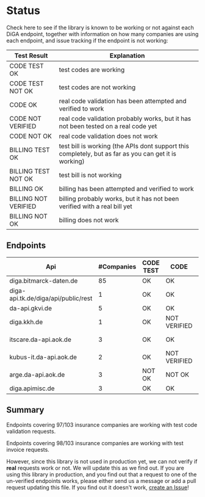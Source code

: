 # Status

Check here to see if the library is known to be working or not against each DiGA endpoint,
together with information on how many companies are using each endpoint, and issue tracking if the endpoint is not working:

| Test Result          | Explanation                                                                                           |
| -------------------- | ----------------------------------------------------------------------------------------------------- |
| CODE TEST OK         | test codes are working                                                                                |
| CODE TEST NOT OK     | test codes are not working                                                                            |
| CODE OK              | real code validation has been attempted and verified to work                                          |
| CODE NOT VERIFIED    | real code validation probably works, but it has not been tested on a real code yet                    |
| CODE NOT OK          | real code validation does not work                                                                    |
| BILLING TEST OK      | test bill is working (the APIs dont support this completely, but as far as you can get it is working) |
| BILLING TEST NOT OK  | test bill is not working                                                                              |
| BILLING OK           | billing has been attempted and verified to work                                                       |
| BILLING NOT VERIFIED | billing probably works, but it has not been verified with a real bill yet                             |
| BILLING NOT OK       | billing does not work                                                                                 |

## Endpoints

| Api                                 | #Companies | CODE TEST | CODE         | BILLING TEST | BILLING      |
| ----------------------------------- | ---------- | --------- | ------------ | ------------ | ------------ |
| diga.bitmarck-daten.de              | 85         | OK        | OK           | OK           | OK           |
| diga-api.tk.de/diga/api/public/rest | 1          | OK        | OK           | OK           | OK           |
| da-api.gkvi.de                      | 5          | OK        | OK           | OK           | OK           |
| diga.kkh.de                         | 1          | OK        | NOT VERIFIED |              |              |
| itscare.da-api.aok.de               | 3          | OK        | OK           | OK           | NOT VERIFIED |
| kubus-it.da-api.aok.de              | 2          | OK        | NOT VERIFIED | OK           | NOT VERIFIED |
| arge.da-api.aok.de                  | 3          | NOT OK    | NOT OK       | OK           | NOT VERIFIED |
| diga.apimisc.de                     | 3          | OK        | OK           | NOT OK       | OK           |

## Summary

Endpoints covering 97/103 insurance companies are working with test code validation requests.

Endpoints covering 98/103 insurance companies are working with test invoice requests.

However, since this library is not used in production yet, we can not verify if __real__ requests work or not.
We will update this as we find out. If you are using this library in production, and you find out that a request to
one of the un-verified endpoints works, please either send us a message or add a pull request updating this file.
If you find out it doesn't work, [create an Issue](https://github.com/alex-therapeutics/diga-api-client/issues/new/choose)!
